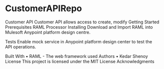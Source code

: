 # CustomerAPIRepo

Customer API
Customer API allows access to create, modify 
Getting Started
Prerequisites
RAML Processor
Installing
Download and Import RAML into Mulesoft Anypoint platform design centre.

Tests
Enable mock service in Anypoint platform design center to test the API operations.


Built With
•	RAML - The web framework used
Authors
•	Kedar Shenoy  
License
This project is licensed under the MIT License 
Acknowledgments


